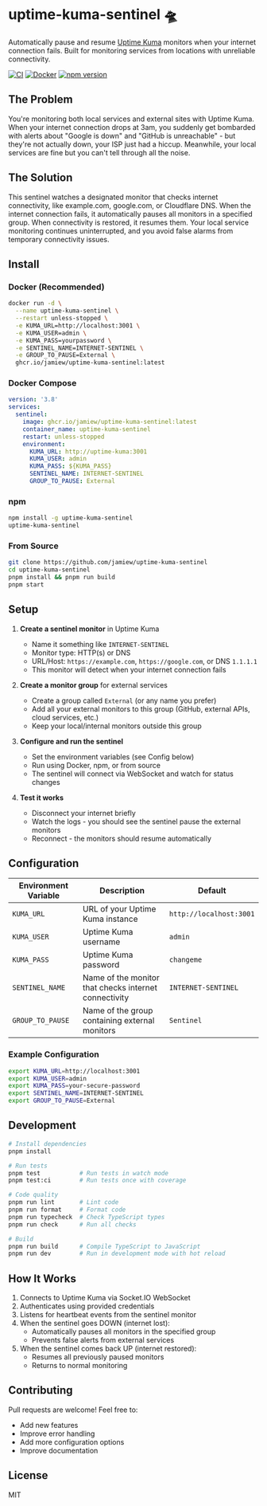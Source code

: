 # uptime-kuma-sentinel 🛸

Automatically pause and resume [Uptime Kuma](https://github.com/louislam/uptime-kuma) monitors when your internet connection fails. Built for monitoring services from locations with unreliable connectivity.

[![CI](https://github.com/jamiew/uptime-kuma-sentinel/actions/workflows/ci.yml/badge.svg)](https://github.com/jamiew/uptime-kuma-sentinel/actions/workflows/ci.yml)
[![Docker](https://github.com/jamiew/uptime-kuma-sentinel/actions/workflows/docker-publish.yml/badge.svg)](https://github.com/jamiew/uptime-kuma-sentinel/actions/workflows/docker-publish.yml)
[![npm version](https://img.shields.io/npm/v/uptime-kuma-sentinel.svg)](https://www.npmjs.com/package/uptime-kuma-sentinel)

## The Problem

You're monitoring both local services and external sites with Uptime Kuma. When your internet connection drops at 3am, you suddenly get bombarded with alerts about "Google is down" and "GitHub is unreachable" - but they're not actually down, your ISP just had a hiccup. Meanwhile, your local services are fine but you can't tell through all the noise.

## The Solution

This sentinel watches a designated monitor that checks internet connectivity, like example.com, google.com, or Cloudflare DNS. When the internet connection fails, it automatically pauses all monitors in a specified group. When connectivity is restored, it resumes them. Your local service monitoring continues uninterrupted, and you avoid false alarms from temporary connectivity issues.

## Install

### Docker (Recommended)

```bash
docker run -d \
  --name uptime-kuma-sentinel \
  --restart unless-stopped \
  -e KUMA_URL=http://localhost:3001 \
  -e KUMA_USER=admin \
  -e KUMA_PASS=yourpassword \
  -e SENTINEL_NAME=INTERNET-SENTINEL \
  -e GROUP_TO_PAUSE=External \
  ghcr.io/jamiew/uptime-kuma-sentinel:latest
```

### Docker Compose

```yaml
version: '3.8'
services:
  sentinel:
    image: ghcr.io/jamiew/uptime-kuma-sentinel:latest
    container_name: uptime-kuma-sentinel
    restart: unless-stopped
    environment:
      KUMA_URL: http://uptime-kuma:3001
      KUMA_USER: admin
      KUMA_PASS: ${KUMA_PASS}
      SENTINEL_NAME: INTERNET-SENTINEL
      GROUP_TO_PAUSE: External
```

### npm

```bash
npm install -g uptime-kuma-sentinel
uptime-kuma-sentinel
```

### From Source

```bash
git clone https://github.com/jamiew/uptime-kuma-sentinel
cd uptime-kuma-sentinel
pnpm install && pnpm run build
pnpm start
```

## Setup

1. **Create a sentinel monitor** in Uptime Kuma
   - Name it something like `INTERNET-SENTINEL`
   - Monitor type: HTTP(s) or DNS
   - URL/Host: `https://example.com`, `https://google.com`, or DNS `1.1.1.1`
   - This monitor will detect when your internet connection fails

2. **Create a monitor group** for external services
   - Create a group called `External` (or any name you prefer)
   - Add all your external monitors to this group (GitHub, external APIs, cloud services, etc.)
   - Keep your local/internal monitors outside this group

3. **Configure and run the sentinel**
   - Set the environment variables (see Config below)
   - Run using Docker, npm, or from source
   - The sentinel will connect via WebSocket and watch for status changes

4. **Test it works**
   - Disconnect your internet briefly
   - Watch the logs - you should see the sentinel pause the external monitors
   - Reconnect - the monitors should resume automatically

## Configuration

| Environment Variable | Description | Default |
|---------------------|-------------|---------|
| `KUMA_URL` | URL of your Uptime Kuma instance | `http://localhost:3001` |
| `KUMA_USER` | Uptime Kuma username | `admin` |
| `KUMA_PASS` | Uptime Kuma password | `changeme` |
| `SENTINEL_NAME` | Name of the monitor that checks internet connectivity | `INTERNET-SENTINEL` |
| `GROUP_TO_PAUSE` | Name of the group containing external monitors | `Sentinel` |

### Example Configuration

```bash
export KUMA_URL=http://localhost:3001
export KUMA_USER=admin
export KUMA_PASS=your-secure-password
export SENTINEL_NAME=INTERNET-SENTINEL
export GROUP_TO_PAUSE=External
```

## Development

```bash
# Install dependencies
pnpm install

# Run tests
pnpm test           # Run tests in watch mode
pnpm test:ci        # Run tests once with coverage

# Code quality
pnpm run lint       # Lint code
pnpm run format     # Format code
pnpm run typecheck  # Check TypeScript types
pnpm run check      # Run all checks

# Build
pnpm run build      # Compile TypeScript to JavaScript
pnpm run dev        # Run in development mode with hot reload
```

## How It Works

1. Connects to Uptime Kuma via Socket.IO WebSocket
2. Authenticates using provided credentials
3. Listens for heartbeat events from the sentinel monitor
4. When the sentinel goes DOWN (internet lost):
   - Automatically pauses all monitors in the specified group
   - Prevents false alerts from external services
5. When the sentinel comes back UP (internet restored):
   - Resumes all previously paused monitors
   - Returns to normal monitoring

## Contributing

Pull requests are welcome! Feel free to:
- Add new features
- Improve error handling
- Add more configuration options
- Improve documentation

## License

MIT
